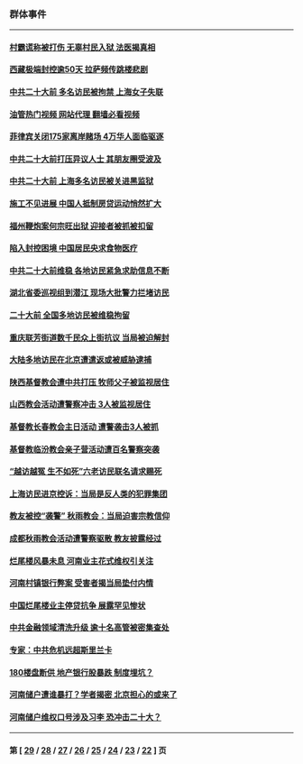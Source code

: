 ### 群体事件
---
#### [村霸谎称被打伤 无辜村民入狱 法医揭真相](../../pages/ncid279/n13838149.md?10060045) 
#### [西藏极端封控逾50天 拉萨频传跳楼悲剧](../../pages/ncid279/n13836551.md?10060045) 
#### [中共二十大前 多名访民被拘禁 上海女子失联](../../pages/ncid279/n13834363.md?10060045) 
#### [油管热门视频 网站代理 翻墙必看视频](http://209.222.30.114:81/youtube.html?10060045)
#### [菲律宾关闭175家离岸赌场 4万华人面临驱逐](../../pages/ncid279/n13833169.md?10060045) 
#### [中共二十大前打压异议人士 其朋友圈受波及](../../pages/ncid279/n13833136.md?10060045) 
#### [中共二十大前 上海多名访民被关进黑监狱](../../pages/ncid279/n13829500.md?10060045) 
#### [施工不见进展 中国人抵制房贷运动悄然扩大](../../pages/ncid279/n13828435.md?10060045) 
#### [福州鞭炮案何宗旺出狱 迎接者被抓被扣留](../../pages/ncid279/n13824304.md?10060045) 
#### [陷入封控困境 中国居民央求食物医疗](../../pages/ncid279/n13823589.md?10060045) 
#### [中共二十大前维稳 各地访民紧急求助信息不断](../../pages/ncid279/n13822888.md?10060045) 
#### [湖北省委巡视组到潜江 现场大批警力拦堵访民](../../pages/ncid279/n13820243.md?10060045) 
#### [二十大前 全国多地访民被维稳拘留](../../pages/ncid279/n13819431.md?10060045) 
#### [重庆联芳街道数千民众上街抗议 当局被迫解封](../../pages/ncid279/n13812220.md?10060045) 
#### [大陆多地访民在北京遭遣返或被威胁逮捕](../../pages/ncid279/n13812104.md?10060045) 
#### [陕西基督教会遭中共打压 牧师父子被监视居住](../../pages/ncid279/n13811611.md?10060045) 
#### [山西教会活动遭警察冲击 3人被监视居住](../../pages/ncid279/n13808966.md?10060045) 
#### [基督教长春教会主日活动 遭警袭击3人被抓](../../pages/ncid279/n13806935.md?10060045) 
#### [基督教临汾教会亲子营活动遭百名警察突袭](../../pages/ncid279/n13806527.md?10060045) 
#### [“越访越冤 生不如死”六老访民联名请求赐死](../../pages/ncid279/n13805907.md?10060045) 
#### [上海访民进京控诉：当局是反人类的犯罪集团](../../pages/ncid279/n13803858.md?10060045) 
#### [教友被控“袭警” 秋雨教会：当局迫害宗教信仰](../../pages/ncid279/n13803563.md?10060045) 
#### [成都秋雨教会活动遭警察驱散 教友披露经过](../../pages/ncid279/n13802541.md?10060045) 
#### [烂尾楼风暴未息 河南业主花式维权引关注](../../pages/ncid279/n13794519.md?10060045) 
#### [河南村镇银行弊案 受害者揭当局垫付内情](../../pages/ncid279/n13791990.md?10060045) 
#### [中国烂尾楼业主停贷抗争 展露罕见惨状](../../pages/ncid279/n13787794.md?10060045) 
#### [中共金融领域清洗升级 逾十名高管被密集查处](../../pages/ncid279/n13782694.md?10060045) 
#### [专家：中共危机远超斯里兰卡](../../pages/ncid279/n13782248.md?10060045) 
#### [180楼盘断供 地产银行股暴跌 制度埋坑？](../../pages/ncid279/n13780778.md?10060045) 
#### [河南储户遭谁暴打？学者揭密 北京担心的或来了](../../pages/ncid279/n13779407.md?10060045) 
#### [河南储户维权口号涉及习李 恐冲击二十大？](../../pages/ncid279/n13778148.md?10060045) 

---
#### 第 [ [29](./29.md?10060045) / [28](./28.md?10060045) / [27](./27.md?10060045) / [26](./26.md?10060045) / [25](./25.md?10060045) / [24](./24.md?10060045) / [23](./23.md?10060045) / [22](./22.md?10060045) ] 页
